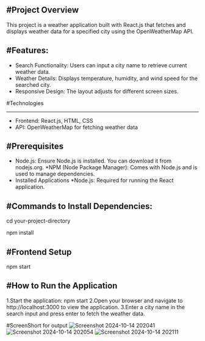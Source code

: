 #Project Overview
--------------------
This project is a weather application built with React.js that fetches and displays weather data for a specified city using the OpenWeatherMap API.

#Features:
--------------
* Search Functionality: Users can input a city name to retrieve current weather data.
* Weather Details: Displays temperature, humidity, and wind speed for the searched city.
* Responsive Design: The layout adjusts for different screen sizes.

#Technologies

---------
* Frontend: React.js, HTML, CSS
* API: OpenWeatherMap for fetching weather data

#Prerequisites
----------------
* Node.js: Ensure Node.js is installed. You can download it from nodejs.org.
*NPM (Node Package Manager): Comes with Node.js and is used to manage dependencies.
* Installed Applications
*Node.js: Required for running the React application.

#Commands to Install Dependencies:
---------------
cd your-project-directory

npm install

#Frontend Setup
-------------
npm start

#How to Run the Application
-----------------
1.Start the application:
npm start
2.Open your browser and navigate to http://localhost:3000 to view the application.
3.Enter a city name in the search input and press enter to fetch the weather data.

#ScreenShort for output
![Screenshot 2024-10-14 202041](https://github.com/user-attachments/assets/0e8d1e73-d24c-4dec-be0e-c097a88d35a9)
![Screenshot 2024-10-14 202054](https://github.com/user-attachments/assets/ec7203b0-5199-44ea-9530-ec231a582d09)
![Screenshot 2024-10-14 202111](https://github.com/user-attachments/assets/9be474f6-9c65-463f-ad83-5830282bc873)

